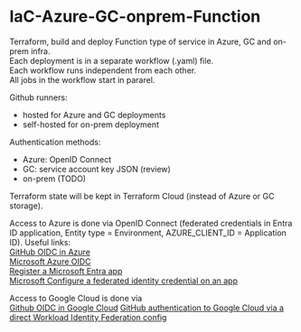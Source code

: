 # IaC-Azure-GC-onprem-Function
Terraform, build and deploy Function type of service in Azure, GC and on-prem infra.  
Each deployment is in a separate workflow (.yaml) file.  
Each workflow runs independent from each other.  
All jobs in the workflow start in pararel.  

Github runners:
- hosted for Azure and GC deployments  
- self-hosted for on-prem deployment  

Authentication methods:
- Azure: OpenID Connect 
- GC: service account key JSON (review)  
- on-prem (TODO)  

Terraform state will be kept in Terraform Cloud (instead of Azure or GC storage).  

Access to Azure is done via OpenID Connect (federated credentials in Entra ID application, Entity type = Environment, AZURE_CLIENT_ID = Application ID). Useful links:  
[GitHub OIDC in Azure](https://docs.github.com/en/actions/how-tos/secure-your-work/security-harden-deployments/oidc-in-azure)  
[Microsoft Azure OIDC](https://learn.microsoft.com/en-us/azure/developer/github/connect-from-azure-openid-connect)  
[Register a Microsoft Entra app](https://learn.microsoft.com/en-us/entra/identity-platform/howto-create-service-principal-portal#register-an-application-with-microsoft-entra-id-and-create-a-service-principal)  
[Microsoft Configure a federated identity credential on an app](https://learn.microsoft.com/en-us/entra/workload-id/workload-identity-federation-create-trust?pivots=identity-wif-apps-methods-azp)  
  
Access to Google Cloud is done via  
[Github OIDC in Google Cloud](https://docs.github.com/en/actions/how-tos/secure-your-work/security-harden-deployments/oidc-in-google-cloud-platform)
[GitHub authentication to Google Cloud via a direct Workload Identity Federation config](https://github.com/google-github-actions/auth?tab=readme-ov-file#direct-wif)  

